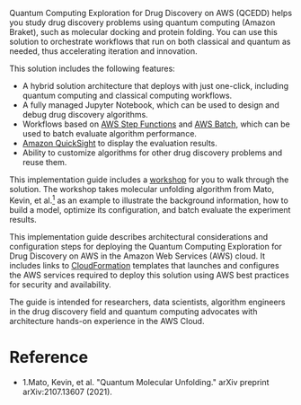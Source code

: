 Quantum Computing Exploration for Drug Discovery on AWS (QCEDD) helps you study drug discovery problems using quantum computing (Amazon Braket), such as molecular docking and protein folding. You can use this solution to orchestrate workflows that run on both classical and quantum as needed, thus accelerating iteration and innovation.

This solution includes the following features:

- A hybrid solution architecture that deploys with just one-click, including quantum computing and classical computing workflows.
- A fully managed Jupyter Notebook, which can be used to design and debug drug discovery algorithms.
- Workflows based on [AWS Step Functions][step-functions] and [AWS Batch][batch], which can be used to batch evaluate algorithm performance.
- [Amazon QuickSight][quicksight] to display the evaluation results.
- Ability to customize algorithms for other drug discovery problems and reuse them.

This implementation guide includes a [workshop](workshop/background.md) for you to walk through the solution. The workshop takes molecular unfolding algorithm from Mato, Kevin, et al.[<sup>1</sup>](#original-author) as an example to illustrate the background information, how to build a model, optimize its configuration, and batch evaluate the experiment results.

This implementation guide describes architectural considerations and configuration steps for deploying the Quantum Computing Exploration for Drug Discovery on AWS in the Amazon Web Services (AWS) cloud. It includes links to [CloudFormation][cloudformation] templates that 
launches and configures the AWS services required to deploy this solution using AWS best practices for security and availability.

The guide is intended for researchers, data scientists, algorithm engineers in the drug discovery field and quantum computing advocates with architecture hands-on experience in the AWS Cloud.

# Reference
<div id='original-author'></div>
 
 - 1.Mato, Kevin, et al. "Quantum Molecular Unfolding." arXiv preprint arXiv:2107.13607 (2021).

[braket]: https://aws.amazon.com/braket/
[step-functions]: https://aws.amazon.com/step-functions/
[batch]: https://aws.amazon.com/batch/
[quicksight]: https://aws.amazon.com/quicksight/
[cloudformation]: https://aws.amazon.com/en/cloudformation/
